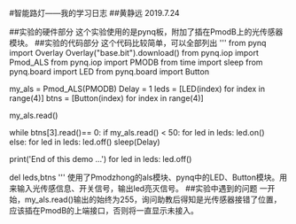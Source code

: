 #智能路灯——我的学习日志
##黄静远 2019.7.24

##实验的硬件部分
    这个实验使用的是pynq板，附加了插在PmodB上的光传感器模块。
##实验的代码部分
    这个代码比较简单，可以全部列出
'''
from pynq import Overlay
Overlay("base.bit").download()
from pynq.iop import Pmod_ALS
from pynq.iop import PMODB
from time import sleep
from pynq.board import LED
from pynq.board import Button

my_als = Pmod_ALS(PMODB)
Delay = 1
leds = [LED(index) for index in range(4)]
btns = [Button(index) for index in range(4)]

my_als.read()

while btns[3].read()== 0:
    if my_als.read() < 50:
        for led in leds:
            led.on()    
    else:
        for led in leds:
            led.off()
    sleep(Delay)

print('End of this demo ...')
for led in leds:
    led.off()

del leds,btns
'''
    使用了Pmodzhong的als模块、pynq中的LED、Button模块。用来输入光传感信息、开关信号，输出led亮灭信号。
##实验中遇到的问题
    一开始，my_als.read()输出的始终为255，询问助教后得知是光传感器接错了位置，应该插在PmodB的上端接口，否则将一直显示未接入。
